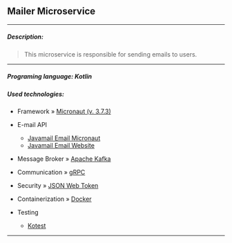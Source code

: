 ## Mailer Microservice

---
##### Description:

> This microservice is responsible for sending emails to users.
---
##### Programing language: Kotlin
##### Used technologies:

- Framework » [Micronaut (v. 3.7.3)](https://docs.micronaut.io/3.7.3/guide/index.html)


- E-mail API
    - [Javamail Email Micronaut](https://micronaut-projects.github.io/micronaut-email/latest/guide/index.html#javamail)
    - [Javamail Email Website](https://javaee.github.io/javamail/)


- Message Broker »  [Apache Kafka](https://kafka.apache.org/)


- Communication » [gRPC](https://grpc.io/)


- Security » [JSON Web Token](https://jwt.io/)


- Containerization » [Docker](https://www.docker.com/)


- Testing
     - [Kotest](https://kotest.io/)
---
